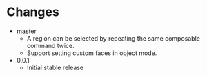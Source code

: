 # Changes

- master
  - A region can be selected by repeating the same composable command
    twice.
  - Support setting custom faces in object mode.
- 0.0.1
  - Initial stable release
